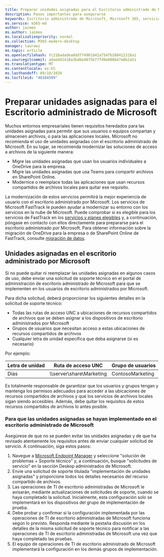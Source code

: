 ```yaml
---
title: Preparar unidades asignadas para el Escritorio administrado de Microsoft
description: Pasos importantes para asegurarse
keywords: Escritorio administrado de Microsoft, Microsoft 365, servicio, documentación
ms.service: m365-md
author: jaimeo
ms.author: jaimeo
ms.localizationpriority: normal
ms.collection: M365-modern-desktop
manager: laurawi
ms.topic: article
ms.openlocfilehash: fc216adadea8dd774901d42a754fb288412318a1
ms.sourcegitcommit: adaedd1418a3bd6e4875b77fd9e008b47e0b2a51
ms.translationtype: MT
ms.contentlocale: es-ES
ms.lasthandoff: 09/18/2020
ms.locfileid: "48104599"
---
```

#  <a name="prepare-mapped-drives-for-microsoft-managed-desktop"></a>Preparar unidades asignadas para el Escritorio administrado de Microsoft

Muchos entornos empresariales tienen requisitos heredados para las unidades asignadas para permitir que sus usuarios o equipos compartan y almacenen archivos, o para las aplicaciones locales. Microsoft no recomienda el uso de unidades asignadas con el escritorio administrado de Microsoft. En su lugar, se recomienda modernizar las soluciones de acceso a archivos de la siguiente manera:
  
- Migre las unidades asignadas que usan los usuarios individuales a OneDrive para la empresa. 
- Migre las unidades asignadas que usa Teams para compartir archivos en SharePoint Online. 
- Modernice o reemplace todas las aplicaciones que usan recursos compartidos de archivos locales para quitar ese requisito.
  
La modernización de estos servicios permitirá la mejor experiencia de usuario con el escritorio administrado por Microsoft. Los servicios de Microsoft FastTrack le pueden ayudar a modernizar su entorno con los servicios en la nube de Microsoft. Puede comprobar si es elegible para los servicios de FastTrack en los [servicios y planes elegibles](https://docs.microsoft.com/fasttrack/m365-eligible-services-and-plans) y, a continuación, póngase en contacto con ellos directamente para prepararse para el escritorio administrado por Microsoft. Para obtener información sobre la migración de OneDrive para la empresa o de SharePoint Online de FastTrack, consulte [migración de datos](https://docs.microsoft.com/fasttrack/o365-data-migration).

## <a name="mapped-drives-on-microsoft-managed-desktop"></a>Unidades asignadas en el escritorio administrado por Microsoft
 
Si no puede quitar ni reemplazar las unidades asignadas en algunos casos de uso, debe enviar una solicitud de soporte técnico en el portal de administración de escritorio administrado de Microsoft para que se implementen en los usuarios de escritorio administrados por Microsoft.
    
Para dicha solicitud, deberá proporcionar los siguientes detalles en la solicitud de soporte técnico: 

- Todas las rutas de acceso UNC a ubicaciones de recursos compartidos de archivos que se deben asignar a los dispositivos de escritorio administrados por Microsoft 
- Grupos de usuarios que necesitan acceso a estas ubicaciones de recursos compartidos de archivos 
- Cualquier letra de unidad específica que deba asignarse (si es necesario)

Por ejemplo:

| Letra de unidad | Ruta de acceso UNC | Grupo de usuarios |
|--------------|----------|------------|
| Días  | \\\server\share\Marketing | ContosoMarketing |

Es totalmente responsable de garantizar que los usuarios y grupos tengan y mantenga los permisos adecuados para acceder a las ubicaciones de recursos compartidos de archivos y que los servicios de archivos locales sigan siendo accesibles. Además, debe quitar los requisitos de estos recursos compartidos de archivos lo antes posible.

### <a name="to-have-mapped-drives-deployed-in-microsoft-managed-desktop"></a>Para que las unidades asignadas se hayan implementado en el escritorio administrado de Microsoft
 
Asegúrese de que no se pueden evitar las unidades asignadas y de que ha revisado atentamente los requisitos antes de enviar cualquier solicitud de servicio. A continuación, siga estos pasos:

1. Navegue a [Microsoft Endpoint Manager](https://endpoint.microsoft.com/) y seleccione "solución de problemas + Soporte técnico" y, a continuación, busque "solicitudes de servicio" en la sección Deskop administrados de Microsoft.  
2. Envíe una solicitud de soporte titulada "implementación de unidades asignadas" y proporcione todos los detalles necesarios del recurso compartido de archivos.  
3. Las operaciones de TI de escritorio administradas de Microsoft le avisarán, mediante actualizaciones de solicitudes de soporte, cuando se haya completado la solicitud. Inicialmente, esta configuración solo se implementará en los dispositivos del grupo de implementación de prueba.  
4. Debe probar y confirmar si la configuración implementada por las operaciones de TI de escritorio administradas de Microsoft funciona según lo previsto. Responda mediante la pestaña discusión en los detalles de la misma solicitud de soporte técnico para notificar a las operaciones de TI de escritorio administradas de Microsoft una vez que haya completado las pruebas.  
5. El equipo de operaciones de TI de escritorio administrado de Microsoft implementará la configuración en los demás grupos de implementación. 
